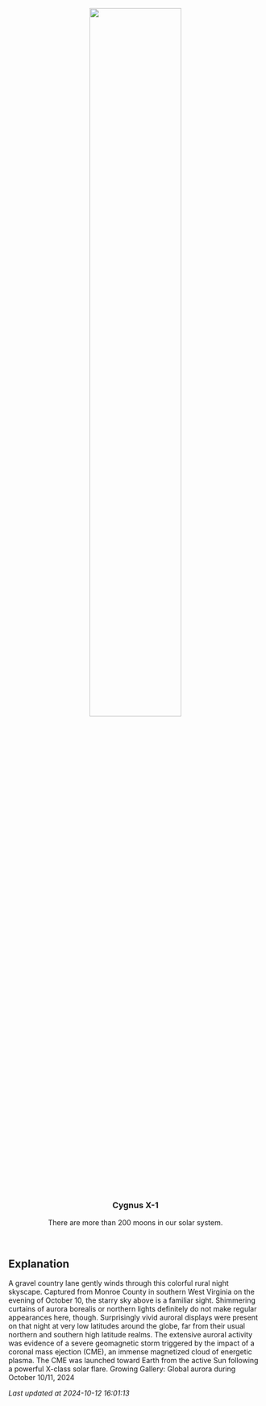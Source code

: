 <p align='center'>
    <img src='https://apod.nasa.gov/apod/image/2410/241010_eggleston_1024.jpg' width='60%' />
    <h3 align="center">Cygnus X-1</h3>
    <p align="center">There are more than 200 moons in our solar system.</p>
</p>
<br/>

Explanation
--
A gravel country lane gently winds through this colorful rural night skyscape. Captured from Monroe County in southern West Virginia on the evening of October 10, the starry sky above is a familiar sight. Shimmering curtains of aurora borealis or northern lights definitely do not make regular appearances here, though. Surprisingly vivid auroral displays were present on that night at very low latitudes around the globe, far from their usual northern and southern high latitude realms. The extensive auroral activity was evidence of a severe geomagnetic storm triggered by the impact of a coronal mass ejection (CME), an immense magnetized cloud of energetic plasma. The CME was launched toward Earth from the active Sun following a powerful X-class solar flare.   Growing Gallery: Global aurora during October 10/11, 2024


*Last updated at 2024-10-12 16:01:13*
